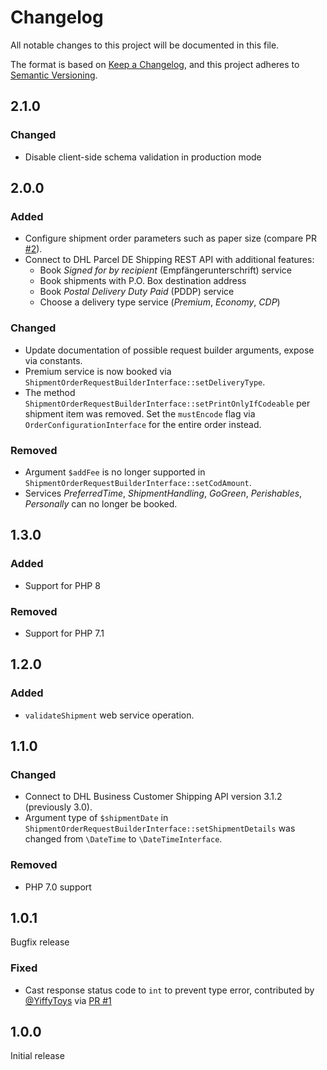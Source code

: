 # Changelog

All notable changes to this project will be documented in this file.

The format is based on [Keep a Changelog](https://keepachangelog.com/en/1.0.0/),
and this project adheres to [Semantic Versioning](https://semver.org/spec/v2.0.0.html).

## 2.1.0

### Changed

- Disable client-side schema validation in production mode

## 2.0.0

### Added

- Configure shipment order parameters such as paper size (compare PR [#2](https://github.com/netresearch/dhl-sdk-api-bcs/pull/2)).
- Connect to DHL Parcel DE Shipping REST API with additional features:
  - Book _Signed for by recipient_ (Empfängerunterschrift) service
  - Book shipments with P.O. Box destination address
  - Book _Postal Delivery Duty Paid_ (PDDP) service
  - Choose a delivery type service (_Premium_, _Economy_, _CDP_)

### Changed

- Update documentation of possible request builder arguments, expose via constants.
- Premium service is now booked via `ShipmentOrderRequestBuilderInterface::setDeliveryType`.
- The method `ShipmentOrderRequestBuilderInterface::setPrintOnlyIfCodeable` per shipment item
  was removed. Set the `mustEncode` flag via `OrderConfigurationInterface` for the entire
  order instead.

### Removed

- Argument `$addFee` is no longer supported in `ShipmentOrderRequestBuilderInterface::setCodAmount`. 
- Services _PreferredTime_, _ShipmentHandling_, _GoGreen_, _Perishables_, _Personally_ can no longer
  be booked.

## 1.3.0

### Added

- Support for PHP 8

### Removed

- Support for PHP 7.1

## 1.2.0

### Added

- `validateShipment` web service operation.

## 1.1.0

### Changed

- Connect to DHL Business Customer Shipping API version 3.1.2 (previously 3.0).
- Argument type of `$shipmentDate` in `ShipmentOrderRequestBuilderInterface::setShipmentDetails`
  was changed from `\DateTime` to `\DateTimeInterface`.

### Removed

- PHP 7.0 support

## 1.0.1

Bugfix release

### Fixed

- Cast response status code to `int` to prevent type error, contributed by [@YiffyToys](https://github.com/YiffyToys) via [PR #1](https://github.com/netresearch/dhl-sdk-api-bcs/pull/1)

## 1.0.0

Initial release
